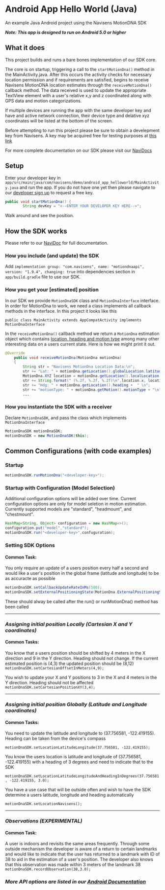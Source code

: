 # Android App Hello World (Java)

An example Java Android project using the Navisens MotionDNA SDK

___Note: This app is designed to run on Android 5.0 or higher___


## What it does
This project builds and runs a bare bones implementation of our SDK core.

The core is on startup, triggering a call to the ```startMotionDna()``` method in the MainActivity.java. After this occurs the activity checks for necessary location permission and if requirements are satisfied, begins to receive Navisens MotionDNA location estimates through the ```receiveMotionDna()``` callback method. The data received is used to update the appropriate TextView element with a user's relative x,y and z coordinated along with GPS data and motion categorizations.

If multiple devices are running the app with the same developer key and have and active network connection, their device type and delative xyz coordinates will be listed at the bottom of the screen.

Before attempting to run this project please be sure to obtain a develepment key from Navisens. A key may be acquired free for testing purposes at [this link](https://navisens.com/index.html#contact)

For more complete documentation on our SDK please visit our [NaviDocs](https://github.com/navisens/NaviDocs)



## Setup

Enter your developer key in `app/src/main/java/com/navisens/demo/android_app_helloworld/MainActivity.java` and run the app. If you do not have one yet then please navigate to our [developer sign up](https://www.navisens.com/index.html#contact) to request a free key.
```java
public void startMotionDna() {
        String devKey = "<--ENTER YOUR DEVELOPER KEY HERE-->";
```

Walk around and see the position.

## How the SDK works

Please refer to our [NaviDoc](https://github.com/navisens/NaviDocs/blob/master/API.Android.md#api) for full documentation.

### How you include (and update) the SDK

Add `implementation group: "com.navisens", name: "motiondnaapi", version: "1.9.4", changing: true` into dependencies section in `app/build.gradle` file to use our SDK.

### How you get your [estimated] position

In our SDK we provide `MotionDnaSDK` class and `MotionDnaInterface` interface. In order for MotionDna to work, we need a class implements all callback methods in the interface.
In this project it looks like this
```
public class MainActivity extends AppCompatActivity implements MotionDnaInterface
```
In the `receiveMotionDna()` callback method we return a `MotionDna` estimation object which contains [location, heading and motion type](https://github.com/navisens/NaviDocs/blob/master/API.Android.md#getters) among many other interesting data on a users current state. Here is how we might print it out.
```java
@Override
    public void receiveMotionDna(MotionDna motionDna)
    {
        String str = "Navisens MotionDna Location Data:\n";
        str += "Lat: " + motionDna.getLocation().globalLocation.latitude + " Lon: " + motionDna.getLocation().globalLocation.longitude + "\n";
        MotionDna.XYZ location = motionDna.getLocation().localLocation;
        str += String.format(" (%.2f, %.2f, %.2f)\n",location.x, location.y, location.z);
        str += "Hdg: " + motionDna.getLocation().heading +  " \n";
        str += "motionType: " + motionDna.getMotion().motionType + "\n";
        ...
```

### How you instantiate the SDK with a receiver

Declare `MotionDnaSDK`, and pass the class which implements `MotionDnaInterface`
```java
MotionDnaSDK motionDnaSDK;
motionDnaSDK = new MotionDnaSDK(this);
```
## Common Configurations (with code examples)
### Startup
```java
motionDnaSDK.runMotionDna("<developer-key>");
```
### Startup with Configuration (Model Selection)
Additional configuration options will be added over time. Current configuration options are only for model seletion in motion estimation. Currently supported models are "standard", "headmount", and "chestmount".

```java
HashMap<String, Object> configuration = new HashMap<>();
configuration.put("model","standard");
motionDnaSDK.run("<developer-key>",confuguration);
```

### Setting SDK Options
#### Common Task:
You only require an update of a users position every half a second and would like a user's position in the global frame (latitude and longitude) to be as accuracte as possible
```java
motionDnaSDK.setCallbackUpdateRateInMs(500);
motionDnaSDK.setExternalPositioningState(MotionDna.ExternalPositioningState.HIGH_ACCURACY);
```
These should alway be called after the run() or runMotionDna() method has been called

-------------

### _Assigning initial position Locally (Cartesian X and Y coordinates)_
#### Common Tasks:
You know that a users position should be shifted by 4 meters in the X direction and 9 in the Y direction. Heading should not change. If the current estimated position is (4,3) the updated position should be (8,12)
``` motionDnaSDK.setCartesianOffsetInMeters(4,9); ```

You wish to update your X and Y positions to 3 in the X and 4 meters in the Y direction. Heading should not be affected
``` motionDnaSDK.setCartesianPositionXY(3,4); ```


-------------

### _Assigning initial position Globally (Latitude and Longitude coordinates)_

#### Common Tasks:
 You need to update the latitude and longitude to (37.756581, -122.419155). Heading can be taken from the device's compass

``` motionDnaSDK.setLocationLatitudeLongitude(37.756581, -122.419155); ```

 You know the users location is latitude and longitude of (37.756581, -122.419155) with a heading of 3 degrees and need to indicate that to the SDK

``` motionDnaSDK.setLocationLatitudeLongitudeAndHeadingInDegrees(37.756581, -122.419155, 3.0); ```

You have a use case that will be outside often and wish to have the SDK determine a users latitude, longitude and heading automatically

``` motionDnaSDK.setLocationNavisens(); ```


------------

### _Observations (EXPERIMENTAL)_
#### Common Task:
A user is indoors and revisits the same areas frequently. Through some outside mechanism the developer is aware of a return to certain landmarks and would like to indicate that the user has returned to a landmark with ID of 38 to aid in the estimation of a user's position. The developer also knows that this observation was made within 3 meters of the landmark 38
``` motionDnaSDK.recordObservation(38,3.0); ```



### _More API options are listed in our [Android Documentation](https://github.com/navisens/NaviDocs/blob/master/API.Android.md#control)_
